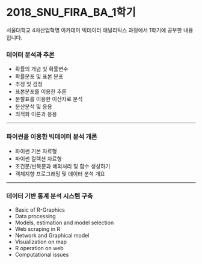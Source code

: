 # 2018_SNU_FIRA_BA_1학기
서울대학교 4차산업혁명 아카데미 빅데이터 애널리틱스 과정에서 1학기에 공부한 내용입니다.

### 데이터 분석과 추론
- 확률의 개념 및 확률변수
- 확률분포 및 표본 분포
- 추정 및 검정
- 표본분포를 이용한 추론
- 분할표를 이용한 이산자료 분석
- 분산분석 및 응용
- 최적화 이론과 응용

---
### 파이썬을 이용한 빅데이터 분석 개론
- 파이썬 기본 자료형
- 파이썬 컬렉션 자료형
- 조건문/반복문과 예외처리 및 함수 생성하기
- 객체지향 프로그래밍 및 데이터 분석 개요

---
### 데이터 기반 통계 분석 시스템 구축
- Basic of R-Graphics
- Data processing
- Models, estimation and model selection
- Web scraping in R
- Network and Graphical model
- Visualization on map
- R operation on web
- Computational issues
